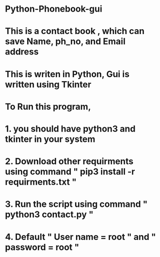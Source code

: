 # Python-Phonebook-gui

# This is a contact book , which can save Name, ph_no, and Email address

# This is writen in Python, Gui is written using Tkinter

# To Run this program,

# 1. you should have python3 and tkinter in your system

# 2. Download other requirments using command " pip3 install -r requirments.txt "

# 3. Run the script using command " python3 contact.py "

# 4. Default " User name = root "  and " password = root "
